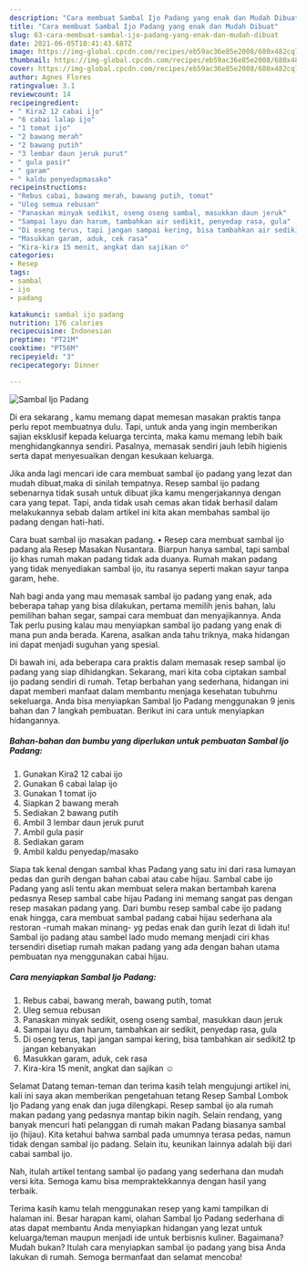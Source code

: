 ```yaml
---
description: "Cara membuat Sambal Ijo Padang yang enak dan Mudah Dibuat"
title: "Cara membuat Sambal Ijo Padang yang enak dan Mudah Dibuat"
slug: 63-cara-membuat-sambal-ijo-padang-yang-enak-dan-mudah-dibuat
date: 2021-06-05T10:41:43.687Z
image: https://img-global.cpcdn.com/recipes/eb59ac36e85e2008/680x482cq70/sambal-ijo-padang-foto-resep-utama.jpg
thumbnail: https://img-global.cpcdn.com/recipes/eb59ac36e85e2008/680x482cq70/sambal-ijo-padang-foto-resep-utama.jpg
cover: https://img-global.cpcdn.com/recipes/eb59ac36e85e2008/680x482cq70/sambal-ijo-padang-foto-resep-utama.jpg
author: Agnes Flores
ratingvalue: 3.1
reviewcount: 14
recipeingredient:
- " Kira2 12 cabai ijo"
- "6 cabai lalap ijo"
- "1 tomat ijo"
- "2 bawang merah"
- "2 bawang putih"
- "3 lembar daun jeruk purut"
- " gula pasir"
- " garam"
- " kaldu penyedapmasako"
recipeinstructions:
- "Rebus cabai, bawang merah, bawang putih, tomat"
- "Uleg semua rebusan"
- "Panaskan minyak sedikit, oseng oseng sambal, masukkan daun jeruk"
- "Sampai layu dan harum, tambahkan air sedikit, penyedap rasa, gula"
- "Di oseng terus, tapi jangan sampai kering, bisa tambahkan air sedikit2 tp jangan kebanyakan"
- "Masukkan garam, aduk, cek rasa"
- "Kira-kira 15 menit, angkat dan sajikan ☺"
categories:
- Resep
tags:
- sambal
- ijo
- padang

katakunci: sambal ijo padang 
nutrition: 176 calories
recipecuisine: Indonesian
preptime: "PT21M"
cooktime: "PT56M"
recipeyield: "3"
recipecategory: Dinner

---
```



![Sambal Ijo Padang](https://img-global.cpcdn.com/recipes/eb59ac36e85e2008/680x482cq70/sambal-ijo-padang-foto-resep-utama.jpg)

Di era  sekarang , kamu memang dapat memesan masakan praktis tanpa perlu repot membuatnya dulu. Tapi, untuk anda yang ingin memberikan sajian eksklusif kepada keluarga tercinta, maka kamu memang lebih baik menghidangkannya sendiri. Pasalnya, memasak sendiri jauh lebih higienis serta dapat menyesuaikan dengan kesukaan keluarga.

Jika anda lagi mencari ide cara membuat sambal ijo padang yang lezat dan mudah dibuat,maka di sinilah tempatnya. Resep sambal ijo padang  sebenarnya tidak susah untuk dibuat jika kamu mengerjakannya dengan cara yang tepat. Tapi, anda tidak usah cemas akan tidak berhasil dalam melakukannya 
sebab dalam artikel ini kita akan membahas sambal ijo padang dengan hati-hati.  

Cara buat sambal ijo masakan padang. • Resep cara membuat sambal ijo padang ala Resep Masakan Nusantara. Biarpun hanya sambal, tapi sambal ijo khas rumah makan padang tidak ada duanya. Rumah makan padang yang tidak menyediakan sambal ijo, itu rasanya seperti makan sayur tanpa garam, hehe.

Nah bagi anda yang mau memasak sambal ijo padang yang enak, ada beberapa tahap yang bisa dilakukan, pertama memilih jenis bahan, lalu pemilihan bahan segar, sampai cara membuat dan menyajikannya. Anda Tak perlu pusing kalau mau menyiapkan sambal ijo padang yang enak di mana pun anda berada. Karena, asalkan anda  tahu triknya, maka hidangan ini dapat menjadi suguhan yang spesial.

Di bawah ini, ada beberapa cara praktis  dalam memasak resep sambal ijo padang yang siap dihidangkan. Sekarang, mari kita coba ciptakan sambal ijo padang sendiri di rumah. Tetap berbahan yang sederhana, hidangan ini dapat memberi manfaat dalam membantu menjaga kesehatan tubuhmu sekeluarga. Anda bisa menyiapkan Sambal Ijo Padang menggunakan 9 jenis bahan dan 7 langkah pembuatan. Berikut ini cara untuk menyiapkan hidangannya.

<!--inarticleads1-->

##### Bahan-bahan dan bumbu yang diperlukan untuk pembuatan Sambal Ijo Padang:

1. Gunakan  Kira2 12 cabai ijo
1. Gunakan 6 cabai lalap ijo
1. Gunakan 1 tomat ijo
1. Siapkan 2 bawang merah
1. Sediakan 2 bawang putih
1. Ambil 3 lembar daun jeruk purut
1. Ambil  gula pasir
1. Sediakan  garam
1. Ambil  kaldu penyedap/masako


Siapa tak kenal dengan sambal khas Padang yang satu ini dari rasa lumayan pedas dan gurih dengan bahan cabai atau cabe hijau. Sambal cabe ijo Padang yang asli tentu akan membuat selera makan bertambah karena pedasnya Resep sambal cabe hijau Padang ini memang sangat pas dengan resep masakan padang yang. Dari bumbu resep sambal cabe ijo padang enak hingga, cara membuat sambal padang cabai hijau sederhana ala restoran -rumah makan minang- yg pedas enak dan gurih lezat di lidah itu! Sambal ijo padang atau sambel lado mudo memang menjadi ciri khas tersendiri disetiap rumah makan padang yang ada dengan bahan utama pembuatan nya menggunakan cabai hijau. 

<!--inarticleads2-->

##### Cara menyiapkan Sambal Ijo Padang:

1. Rebus cabai, bawang merah, bawang putih, tomat
1. Uleg semua rebusan
1. Panaskan minyak sedikit, oseng oseng sambal, masukkan daun jeruk
1. Sampai layu dan harum, tambahkan air sedikit, penyedap rasa, gula
1. Di oseng terus, tapi jangan sampai kering, bisa tambahkan air sedikit2 tp jangan kebanyakan
1. Masukkan garam, aduk, cek rasa
1. Kira-kira 15 menit, angkat dan sajikan ☺


Selamat Datang teman-teman dan terima kasih telah mengujungi artikel ini, kali ini saya akan memberikan pengetahuan tetang Resep Sambal Lombok Ijo Padang yang enak dan juga dilengkapi. Resep sambal ijo ala rumah makan padang yang pedasnya mantap bikin nagih. Selain rendang, yang banyak mencuri hati pelanggan di rumah makan Padang biasanya sambal ijo (hijau). Kita ketahui bahwa sambal pada umumnya terasa pedas, namun tidak dengan sambal ijo padang. Selain itu, keunikan lainnya adalah biji dari cabai sambal ijo. 

Nah, itulah artikel tentang  sambal ijo padang  yang sederhana dan mudah versi kita. Semoga kamu bisa mempraktekkannya dengan hasil yang terbaik. 

Terima kasih kamu telah menggunakan resep yang kami tampilkan di halaman ini. Besar harapan kami, olahan  Sambal Ijo Padang sederhana di atas dapat membantu Anda menyiapkan hidangan yang lezat untuk keluarga/teman maupun menjadi ide untuk berbisnis kuliner. Bagaimana? Mudah bukan? Itulah cara menyiapkan sambal ijo padang yang bisa Anda lakukan di rumah. Semoga bermanfaat dan selamat mencoba!


